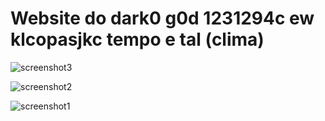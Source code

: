 # Website do dark0 g0d 1231294c ew klcopasjkc tempo e tal (clima)

![screenshot3](https://github.com/afonsopc/pagman-darkweather/assets/116525378/5fe43c47-d688-4921-b16c-6e43867c950e)

![screenshot2](https://github.com/afonsopc/pagman-darkweather/assets/116525378/d049f05b-93c5-4c27-9c70-802ec7fda742)

![screenshot1](https://github.com/afonsopc/pagman-darkweather/assets/116525378/75b806af-260d-4d32-b080-81affe277e68)

